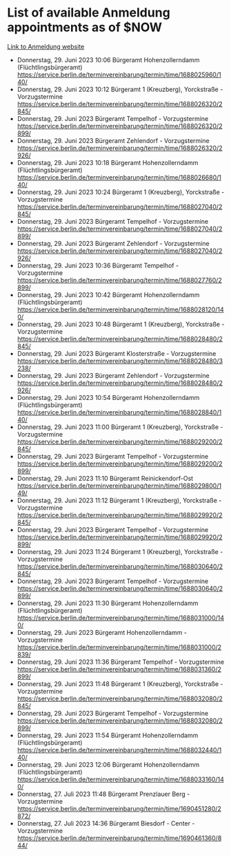 # List of available Anmeldung appointments as of $NOW
[Link to Anmeldung website](https://service.berlin.de/terminvereinbarung/termin/tag.php?termin=1&anliegen[]=120686&dienstleisterlist=122210,122217,327316,122219,327312,122227,327314,122231,327346,122243,327348,122254,122252,329742,122260,329745,122262,329748,122271,327278,122273,327274,122277,327276,330436,122280,327294,122282,327290,122284,327292,122291,327270,122285,327266,122286,327264,122296,327268,150230,329760,122297,327286,122294,327284,122312,329763,122314,329775,122304,327330,122311,327334,122309,327332,317869,122281,327352,122279,329772,122283,122276,327324,122274,327326,122267,329766,122246,327318,122251,327320,122257,327322,122208,327298,122226,327300&herkunft=http%3A%2F%2Fservice.berlin.de%2Fdienstleistung%2F120686%2F)
- Donnerstag, 29. Juni 2023 10:06 Bürgeramt Hohenzollerndamm (Flüchtlingsbürgeramt) https://service.berlin.de/terminvereinbarung/termin/time/1688025960/140/
- Donnerstag, 29. Juni 2023 10:12 Bürgeramt 1 (Kreuzberg), Yorckstraße - Vorzugstermine https://service.berlin.de/terminvereinbarung/termin/time/1688026320/2845/
- Donnerstag, 29. Juni 2023  Bürgeramt Tempelhof - Vorzugstermine https://service.berlin.de/terminvereinbarung/termin/time/1688026320/2899/
- Donnerstag, 29. Juni 2023  Bürgeramt Zehlendorf - Vorzugstermine https://service.berlin.de/terminvereinbarung/termin/time/1688026320/2926/
- Donnerstag, 29. Juni 2023 10:18 Bürgeramt Hohenzollerndamm (Flüchtlingsbürgeramt) https://service.berlin.de/terminvereinbarung/termin/time/1688026680/140/
- Donnerstag, 29. Juni 2023 10:24 Bürgeramt 1 (Kreuzberg), Yorckstraße - Vorzugstermine https://service.berlin.de/terminvereinbarung/termin/time/1688027040/2845/
- Donnerstag, 29. Juni 2023  Bürgeramt Tempelhof - Vorzugstermine https://service.berlin.de/terminvereinbarung/termin/time/1688027040/2899/
- Donnerstag, 29. Juni 2023  Bürgeramt Zehlendorf - Vorzugstermine https://service.berlin.de/terminvereinbarung/termin/time/1688027040/2926/
- Donnerstag, 29. Juni 2023 10:36 Bürgeramt Tempelhof - Vorzugstermine https://service.berlin.de/terminvereinbarung/termin/time/1688027760/2899/
- Donnerstag, 29. Juni 2023 10:42 Bürgeramt Hohenzollerndamm (Flüchtlingsbürgeramt) https://service.berlin.de/terminvereinbarung/termin/time/1688028120/140/
- Donnerstag, 29. Juni 2023 10:48 Bürgeramt 1 (Kreuzberg), Yorckstraße - Vorzugstermine https://service.berlin.de/terminvereinbarung/termin/time/1688028480/2845/
- Donnerstag, 29. Juni 2023  Bürgeramt Klosterstraße - Vorzugstermine https://service.berlin.de/terminvereinbarung/termin/time/1688028480/3238/
- Donnerstag, 29. Juni 2023  Bürgeramt Zehlendorf - Vorzugstermine https://service.berlin.de/terminvereinbarung/termin/time/1688028480/2926/
- Donnerstag, 29. Juni 2023 10:54 Bürgeramt Hohenzollerndamm (Flüchtlingsbürgeramt) https://service.berlin.de/terminvereinbarung/termin/time/1688028840/140/
- Donnerstag, 29. Juni 2023 11:00 Bürgeramt 1 (Kreuzberg), Yorckstraße - Vorzugstermine https://service.berlin.de/terminvereinbarung/termin/time/1688029200/2845/
- Donnerstag, 29. Juni 2023  Bürgeramt Tempelhof - Vorzugstermine https://service.berlin.de/terminvereinbarung/termin/time/1688029200/2899/
- Donnerstag, 29. Juni 2023 11:10 Bürgeramt Reinickendorf-Ost https://service.berlin.de/terminvereinbarung/termin/time/1688029800/149/
- Donnerstag, 29. Juni 2023 11:12 Bürgeramt 1 (Kreuzberg), Yorckstraße - Vorzugstermine https://service.berlin.de/terminvereinbarung/termin/time/1688029920/2845/
- Donnerstag, 29. Juni 2023  Bürgeramt Tempelhof - Vorzugstermine https://service.berlin.de/terminvereinbarung/termin/time/1688029920/2899/
- Donnerstag, 29. Juni 2023 11:24 Bürgeramt 1 (Kreuzberg), Yorckstraße - Vorzugstermine https://service.berlin.de/terminvereinbarung/termin/time/1688030640/2845/
- Donnerstag, 29. Juni 2023  Bürgeramt Tempelhof - Vorzugstermine https://service.berlin.de/terminvereinbarung/termin/time/1688030640/2899/
- Donnerstag, 29. Juni 2023 11:30 Bürgeramt Hohenzollerndamm (Flüchtlingsbürgeramt) https://service.berlin.de/terminvereinbarung/termin/time/1688031000/140/
- Donnerstag, 29. Juni 2023  Bürgeramt Hohenzollerndamm - Vorzugstermine https://service.berlin.de/terminvereinbarung/termin/time/1688031000/2839/
- Donnerstag, 29. Juni 2023 11:36 Bürgeramt Tempelhof - Vorzugstermine https://service.berlin.de/terminvereinbarung/termin/time/1688031360/2899/
- Donnerstag, 29. Juni 2023 11:48 Bürgeramt 1 (Kreuzberg), Yorckstraße - Vorzugstermine https://service.berlin.de/terminvereinbarung/termin/time/1688032080/2845/
- Donnerstag, 29. Juni 2023  Bürgeramt Tempelhof - Vorzugstermine https://service.berlin.de/terminvereinbarung/termin/time/1688032080/2899/
- Donnerstag, 29. Juni 2023 11:54 Bürgeramt Hohenzollerndamm (Flüchtlingsbürgeramt) https://service.berlin.de/terminvereinbarung/termin/time/1688032440/140/
- Donnerstag, 29. Juni 2023 12:06 Bürgeramt Hohenzollerndamm (Flüchtlingsbürgeramt) https://service.berlin.de/terminvereinbarung/termin/time/1688033160/140/
- Donnerstag, 27. Juli 2023 11:48 Bürgeramt Prenzlauer Berg - Vorzugstermine https://service.berlin.de/terminvereinbarung/termin/time/1690451280/2872/
- Donnerstag, 27. Juli 2023 14:36 Bürgeramt Biesdorf - Center - Vorzugstermine https://service.berlin.de/terminvereinbarung/termin/time/1690461360/844/
